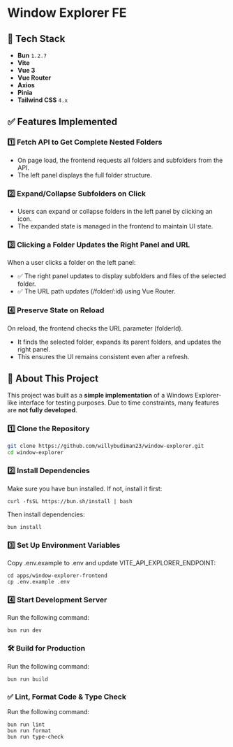 # Window Explorer FE

## 🚀 Tech Stack
- **Bun** `1.2.7`
- **Vite**
- **Vue 3**
- **Vue Router**
- **Axios**
- **Pinia**
- **Tailwind CSS** `4.x`

## ✅ Features Implemented
### 1️⃣ Fetch API to Get Complete Nested Folders
- On page load, the frontend requests all folders and subfolders from the API.
- The left panel displays the full folder structure.

### 2️⃣ Expand/Collapse Subfolders on Click
- Users can expand or collapse folders in the left panel by clicking an icon.
- The expanded state is managed in the frontend to maintain UI state.

### 3️⃣ Clicking a Folder Updates the Right Panel and URL

When a user clicks a folder on the left panel:
- ✅ The right panel updates to display subfolders and files of the selected folder.
- ✅ The URL path updates (/folder/:id) using Vue Router.

### 4️⃣ Preserve State on Reload
On reload, the frontend checks the URL parameter (folderId).
- It finds the selected folder, expands its parent folders, and updates the right panel.
- This ensures the UI remains consistent even after a refresh.

## 📌 About This Project
This project was built as a **simple implementation** of a Windows Explorer-like interface for testing purposes. Due to time constraints, many features are **not fully developed**.

### 1️⃣ Clone the Repository
```sh
git clone https://github.com/willybudiman23/window-explorer.git
cd window-explorer
```

### 2️⃣ Install Dependencies
Make sure you have bun installed. If not, install it first:
```
curl -fsSL https://bun.sh/install | bash
```
Then install dependencies:
```
bun install
```

### 3️⃣ Set Up Environment Variables
Copy .env.example to .env and update VITE_API_EXPLORER_ENDPOINT:
```
cd apps/window-explorer-frontend
cp .env.example .env
```

### 4️⃣ Start Development Server
Run the following command:
```
bun run dev
```

### 🛠 Build for Production
Run the following command:
```
bun run build
```

### ✅ Lint, Format Code & Type Check
Run the following command:
```
bun run lint
bun run format
bun run type-check
```